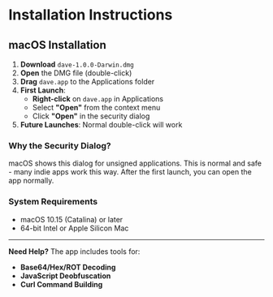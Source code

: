 # Installation Instructions

## macOS Installation

1. **Download** `dave-1.0.0-Darwin.dmg`
2. **Open** the DMG file (double-click)
3. **Drag** `dave.app` to the Applications folder
4. **First Launch**: 
   - **Right-click** on `dave.app` in Applications
   - Select **"Open"** from the context menu
   - Click **"Open"** in the security dialog
5. **Future Launches**: Normal double-click will work

### Why the Security Dialog?

macOS shows this dialog for unsigned applications. This is normal and safe - many indie apps work this way. After the first launch, you can open the app normally.

### System Requirements

- macOS 10.15 (Catalina) or later
- 64-bit Intel or Apple Silicon Mac

---

**Need Help?** The app includes tools for:
- **Base64/Hex/ROT Decoding**
- **JavaScript Deobfuscation** 
- **Curl Command Building**
